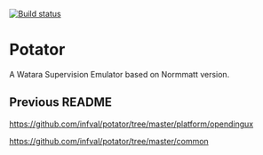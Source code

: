 [![Build status](https://ci.appveyor.com/api/projects/status/5oss0ny0o2omnien?svg=true)](https://ci.appveyor.com/project/infval/potator)
# Potator
A Watara Supervision Emulator based on Normmatt version.

## Previous README
https://github.com/infval/potator/tree/master/platform/opendingux

https://github.com/infval/potator/tree/master/common
